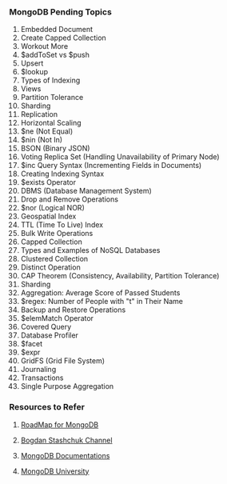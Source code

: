 ### MongoDB Pending Topics

1. Embedded Document
2. Create Capped Collection
3. Workout More
4. $addToSet vs $push
5. Upsert
6. $lookup
7. Types of Indexing
8. Views
9. Partition Tolerance
10. Sharding
11. Replication
12. Horizontal Scaling
13. $ne (Not Equal)
14. $nin (Not In)
15. BSON (Binary JSON)
16. Voting Replica Set (Handling Unavailability of Primary Node)
17. $inc Query Syntax (Incrementing Fields in Documents)
18. Creating Indexing Syntax
19. $exists Operator
20. DBMS (Database Management System)
21. Drop and Remove Operations
22. $nor (Logical NOR)
23. Geospatial Index
24. TTL (Time To Live) Index
25. Bulk Write Operations
26. Capped Collection
27. Types and Examples of NoSQL Databases
28. Clustered Collection
29. Distinct Operation
30. CAP Theorem (Consistency, Availability, Partition Tolerance)
31. Sharding
32. Aggregation: Average Score of Passed Students
33. $regex: Number of People with "t" in Their Name
34. Backup and Restore Operations
35. $elemMatch Operator
36. Covered Query
37. Database Profiler
38. $facet
39. $expr
40. GridFS (Grid File System)
41. Journaling
42. Transactions
43. Single Purpose Aggregation

### Resources to Refer

1. [RoadMap for MongoDB](https://roadmap.sh/mongodb)

2. [Bogdan Stashchuk Channel](https://www.youtube.com/@Bogdan_Stashchuk/playlists)

3. [MongoDB Documentations](https://www.mongodb.com/docs/atlas/getting-started/)

4. [MongoDB University](https://learn.mongodb.com/learning-paths/introduction-to-mongodb)
